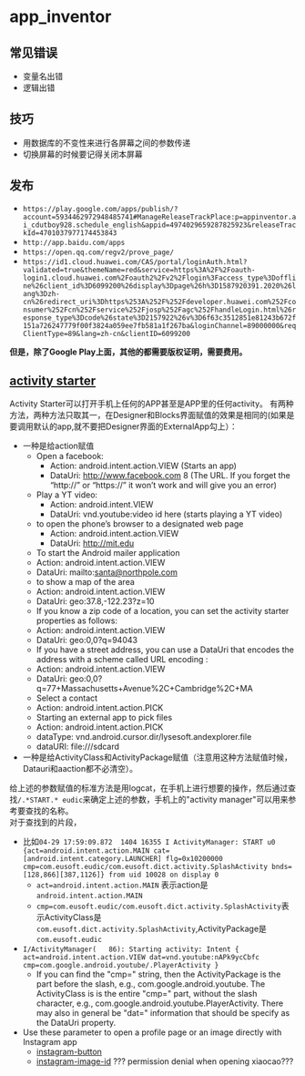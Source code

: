 # app_inventor
## 常见错误
* 变量名出错
* 逻辑出错
## 技巧
- 用数据库的不变性来进行各屏幕之间的参数传递
- 切换屏幕的时候要记得关闭本屏幕
## 发布
* `https://play.google.com/apps/publish/?account=5934462972948485741#ManageReleaseTrackPlace:p=appinventor.ai_cdutboy928.schedule_english&appid=4974029659287825923&releaseTrackId=4701037977174453843`
* `http://app.baidu.com/apps`
* `https://open.qq.com/regv2/prove_page/`
* `https://id1.cloud.huawei.com/CAS/portal/loginAuth.html?validated=true&themeName=red&service=https%3A%2F%2Foauth-login1.cloud.huawei.com%2Foauth2%2Fv2%2Flogin%3Faccess_type%3Doffline%26client_id%3D6099200%26display%3Dpage%26h%3D1587920391.2020%26lang%3Dzh-cn%26redirect_uri%3Dhttps%253A%252F%252Fdeveloper.huawei.com%252Fconsumer%252Fcn%252Fservice%252Fjosp%252Fagc%252FhandleLogin.html%26response_type%3Dcode%26state%3D2157922%26v%3D6f63c3512851e81243b672f151a726247779f00f3824a059ee7fb581a1f267ba&loginChannel=89000000&reqClientType=89&lang=zh-cn&clientID=6099200`

**但是，除了Google Play上面，其他的都需要版权证明，需要费用。**

## [activity starter](http://ai2inventor.blogspot.com/2016/12/using-activity-starter-component.html)
Activity Starter可以打开手机上任何的APP甚至是APP里的任何activity。
有两种方法，两种方法只取其一，在Designer和Blocks界面赋值的效果是相同的(如果是要调用默认的app,就不要把Designer界面的ExternalApp勾上）：
* 一种是给action赋值
    * Open a facebook:
    	* Action: android.intent.action.VIEW (Starts an app)
    	* DataUri: http://www.facebook.com 8 (The URL. If you forget the “http://” or “https://” it won’t work and will give you an error)
    * Play a YT video:
    	* Action: android.intent.VIEW
    	* DataUri: vnd.youtube:video id here (starts playing a YT video)
    *  to open the phone’s browser to a designated web page
    	* Action: android.intent.action.VIEW
    	* DataUri: http://mit.edu
    * To start the Android mailer application
	* Action: android.intent.action.VIEW
	* DataUri: mailto:santa@northpole.com
    * to show a map of the area
	* Action: android.intent.action.VIEW
	* DataUri: geo:37.8,-122.23?z=10
    * If you know a zip code of a location, you can set the activity starter properties as follows:
	* Action: android.intent.action.VIEW
	* DataUri: geo:0,0?q=94043
    * If you have a street address, you can use a DataUri that encodes the address with a scheme called URL encoding :
	* Action: android.intent.action.VIEW
	* DataUri: geo:0,0?q=77+Massachusetts+Avenue%2C+Cambridge%2C+MA
    * Select a contact
	* Action: android.intent.action.PICK
    * Starting  an external app to pick files
	* Action: android.intent.action.PICK
	* dataType: vnd.android.cursor.dir/lysesoft.andexplorer.file
	* dataURI: file:///sdcard
* 一种是给ActivityClass和ActivityPackage赋值（注意用这种方法赋值时候，Datauri和aaction都不必清空）。

给上述的参数赋值的标准方法是用logcat，在手机上进行想要的操作，然后通过查找`/.*START.* eudic`来确定上述的参数，手机上的"activity manager"可以用来参考要查找的名称。  
对于查找到的片段，
* 比如`04-29 17:59:09.872  1404 16355 I ActivityManager: START u0 {act=android.intent.action.MAIN cat=[android.intent.category.LAUNCHER] flg=0x10200000 cmp=com.eusoft.eudic/com.eusoft.dict.activity.SplashActivity bnds=[128,866][387,1126]} from uid 10028 on display 0`
	* `act=android.intent.action.MAIN` 表示action是`android.intent.action.MAIN`
	* `cmp=com.eusoft.eudic/com.eusoft.dict.activity.SplashActivity`表示ActivityClass是`com.eusoft.dict.activity.SplashActivity`,ActivityPackage是`com.eusoft.eudic`
* `I/ActivityManager(   86): Starting activity: Intent { act=android.intent.action.VIEW dat=vnd.youtube:nAPk9ycCbfc cmp=com.google.android.youtube/.PlayerActivity }`
  * If you can find the "cmp=" string, then the ActivityPackage is the part before the slash, e.g.,  com.google.android.youtube.  The ActivityClass is is the entire "cmp=" part, without the slash character, e.g., com.google.android.youtube.PlayerActivity.   There may also in general be "dat=" information that should be specify as the DataUri property.
* Use these parameter to open a profile page or an image directly with Instagram app
    * [instagram-button](instagram-button.JPG)
    * [instagram-image-id](instagram-image-id.JPG)
??? permission denial when opening xiaocao???
